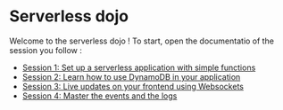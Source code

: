 # Serverless dojo

Welcome to the serverless dojo ! To start, open the documentatio of the session you follow :

- [Session 1: Set up a serverless application with simple functions](./docs/session-1.md)
- [Session 2: Learn how to use DynamoDB in your application](./docs/session-2.md)
- [Session 3: Live updates on your frontend using Websockets](./docs/session-3.md)
- [Session 4: Master the events and the logs](./docs/session-4.md)
